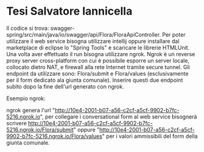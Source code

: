 # Tesi Salvatore Iannicella
Il codice si trova: swagger-spring/src/main/java/io/swagger/api/Flora/FloraApiController. Per poter utilizzare il web service bisogna utilizzare intellij oppure installare dal marketplace di eclipse lo "Spring Tools" e scaricare le librerie HTMLUnit. Una volta aver effettuato il run bisogna utilizzare ngrok. Ngrok è un reverse proxy server cross-platform con cui è possibile esporre un server locale, collocato dietro NAT, e firewall alla rete Internet tramite secure tunnel. Gli endpoint da utilizzare sono: Flora/submit e Flora/values (esclusivamente per il form dedicato ala giunta comunale). Inserire questi due endpoint subito dopo la fine dell'url generato con ngrok.




Esempio ngrok:


ngrok genera l'url "http://10e4-2001-b07-a56-c2cf-a5cf-9902-b7fc-5216.ngrok.io", per collegare i conversational form al web service bisognerà scrivere http://10e4-2001-b07-a56-c2cf-a5cf-9902-b7fc-5216.ngrok.io/Flora/submit" oppure "http://10e4-2001-b07-a56-c2cf-a5cf-9902-b7fc-5216.ngrok.io/Flora/values" per i valori ammissibili del form della giunta comunale.

